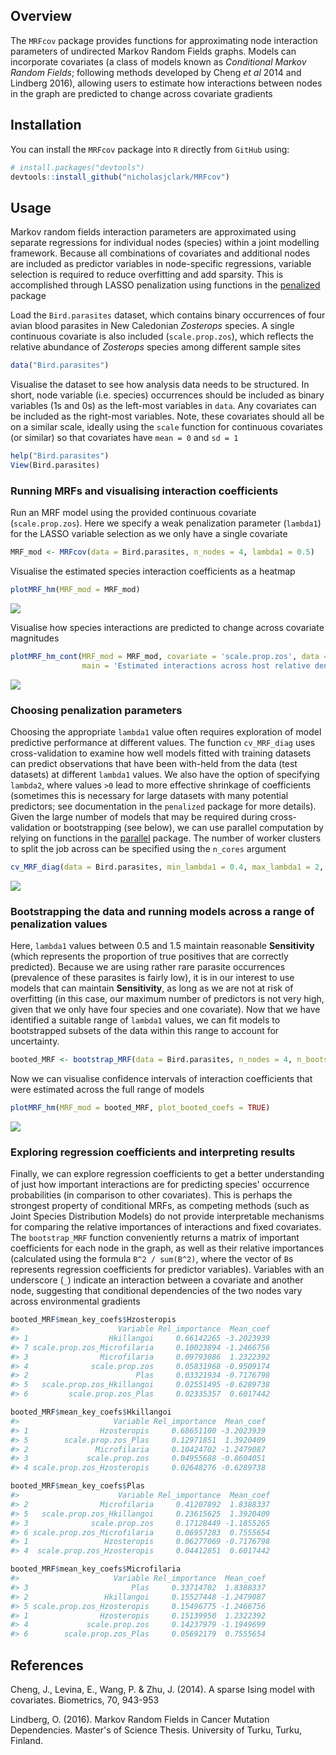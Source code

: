 
<!-- README.md is generated from README.Rmd. Please edit that file -->
Overview
--------

The `MRFcov` package provides functions for approximating node interaction parameters of undirected Markov Random Fields graphs. Models can incorporate covariates (a class of models known as *Conditional Markov Random Fields*; following methods developed by Cheng *et al* 2014 and Lindberg 2016), allowing users to estimate how interactions between nodes in the graph are predicted to change across covariate gradients

Installation
------------

You can install the `MRFcov` package into `R` directly from `GitHub` using:

``` r
# install.packages("devtools")
devtools::install_github("nicholasjclark/MRFcov")
```

Usage
-----

Markov random fields interaction parameters are approximated using separate regressions for individual nodes (species) within a joint modelling framework. Because all combinations of covariates and additional nodes are included as predictor variables in node-specific regressions, variable selection is required to reduce overfitting and add sparsity. This is accomplished through LASSO penalization using functions in the [penalized](https://cran.r-project.org/web/packages/penalized/index.html) package

Load the `Bird.parasites` dataset, which contains binary occurrences of four avian blood parasites in New Caledonian *Zosterops* species. A single continuous covariate is also included (`scale.prop.zos`), which reflects the relative abundance of *Zosterops* species among different sample sites

``` r
data("Bird.parasites")
```

Visualise the dataset to see how analysis data needs to be structured. In short, node variable (i.e. species) occurrences should be included as binary variables (1s and 0s) as the left-most variables in `data`. Any covariates can be included as the right-most variables. Note, these covariates should all be on a similar scale, ideally using the `scale` function for continuous covariates (or similar) so that covariates have `mean = 0` and `sd = 1`

``` r
help("Bird.parasites")
View(Bird.parasites)
```

### Running MRFs and visualising interaction coefficients

Run an MRF model using the provided continuous covariate (`scale.prop.zos`). Here we specify a weak penalization parameter (`lambda1`) for the LASSO variable selection as we only have a single covariate

``` r
MRF_mod <- MRFcov(data = Bird.parasites, n_nodes = 4, lambda1 = 0.5)
```

Visualise the estimated species interaction coefficients as a heatmap

``` r
plotMRF_hm(MRF_mod = MRF_mod)
```

<img src="README-unnamed-chunk-6-1.png" style="display: block; margin: auto;" />

Visualise how species interactions are predicted to change across covariate magnitudes

``` r
plotMRF_hm_cont(MRF_mod = MRF_mod, covariate = 'scale.prop.zos', data = Bird.parasites, 
                main = 'Estimated interactions across host relative densities')
```

<img src="README-unnamed-chunk-7-1.png" style="display: block; margin: auto;" />

### Choosing penalization parameters

Choosing the appropriate `lambda1` value often requires exploration of model predictive performance at different values. The function `cv_MRF_diag` uses cross-validation to examine how well models fitted with training datasets can predict observations that have been with-held from the data (test datasets) at different `lambda1` values. We also have the option of specifying `lambda2`, where values `>0` lead to more effective shrinkage of coefficients (sometimes this is necessary for large datasets with many potential predictors; see documentation in the `penalized` package for more details). Given the large number of models that may be required during cross-validation or bootstrapping (see below), we can use parallel computation by relying on functions in the [parallel](https://cran.r-project.org/web/packages/parallel/index.html) package. The number of worker clusters to split the job across can be specified using the `n_cores` argument

``` r
cv_MRF_diag(data = Bird.parasites, min_lambda1 = 0.4, max_lambda1 = 2, by_lambda1 = 0.1, n_nodes = 4, n_cores = 3)
```

<img src="README-unnamed-chunk-8-1.png" style="display: block; margin: auto;" />

### Bootstrapping the data and running models across a range of penalization values

Here, `lambda1` values between 0.5 and 1.5 maintain reasonable **Sensitivity** (which represents the proportion of true positives that are correctly predicted). Because we are using rather rare parasite occurrences (prevalence of these parasites is fairly low), it is in our interest to use models that can maintain **Sensitivity**, as long as we are not at risk of overfitting (in this case, our maximum number of predictors is not very high, given that we only have four species and one covariate). Now that we have identified a suitable range of `lambda1` values, we can fit models to bootstrapped subsets of the data within this range to account for uncertainty.

``` r
booted_MRF <- bootstrap_MRF(data = Bird.parasites, n_nodes = 4, n_bootstraps = 50, min_lambda1 = 0.5, max_lambda1 = 1.5, by_lambda1 = 0.1, n_cores = 3)
```

Now we can visualise confidence intervals of interaction coefficients that were estimated across the full range of models

``` r
plotMRF_hm(MRF_mod = booted_MRF, plot_booted_coefs = TRUE)
```

<img src="README-unnamed-chunk-10-1.png" style="display: block; margin: auto;" />

### Exploring regression coefficients and interpreting results

Finally, we can explore regression coefficients to get a better understanding of just how important interactions are for predicting species' occurrence probabilities (in comparison to other covariates). This is perhaps the strongest property of conditional MRFs, as competing methods (such as Joint Species Distribution Models) do not provide interpretable mechanisms for comparing the relative importances of interactions and fixed covariates. The `bootstrap_MRF` function conveniently returns a matrix of important coefficients for each node in the graph, as well as their relative importances (calculated using the formula `B^2 / sum(B^2)`, where the vector of `B`s represents regression coefficients for predictor variables). Variables with an underscore (`_`) indicate an interaction between a covariate and another node, suggesting that conditional dependencies of the two nodes vary across environmental gradients

``` r
booted_MRF$mean_key_coefs$Hzosteropis
#>                      Variable Rel_importance  Mean_coef
#> 1                  Hkillangoi     0.66142265 -3.2023939
#> 7 scale.prop.zos_Microfilaria     0.10023894 -1.2466756
#> 3                Microfilaria     0.09793086  1.2322392
#> 4              scale.prop.zos     0.05831968 -0.9509174
#> 2                        Plas     0.03321934 -0.7176798
#> 5   scale.prop.zos_Hkillangoi     0.02551495 -0.6289738
#> 6         scale.prop.zos_Plas     0.02335357  0.6017442
```

``` r
booted_MRF$mean_key_coefs$Hkillangoi
#>                     Variable Rel_importance  Mean_coef
#> 1                Hzosteropis     0.68651100 -3.2023939
#> 5        scale.prop.zos_Plas     0.12971851  1.3920409
#> 2               Microfilaria     0.10424702 -1.2479087
#> 3             scale.prop.zos     0.04955688 -0.8604051
#> 4 scale.prop.zos_Hzosteropis     0.02648276 -0.6289738
```

``` r
booted_MRF$mean_key_coefs$Plas
#>                      Variable Rel_importance  Mean_coef
#> 2                Microfilaria     0.41207892  1.8388337
#> 5   scale.prop.zos_Hkillangoi     0.23615625  1.3920409
#> 3              scale.prop.zos     0.17128449 -1.1855265
#> 6 scale.prop.zos_Microfilaria     0.06957283  0.7555654
#> 1                 Hzosteropis     0.06277069 -0.7176798
#> 4  scale.prop.zos_Hzosteropis     0.04412851  0.6017442
```

``` r
booted_MRF$mean_key_coefs$Microfilaria
#>                     Variable Rel_importance  Mean_coef
#> 3                       Plas     0.33714702  1.8388337
#> 2                 Hkillangoi     0.15527448 -1.2479087
#> 5 scale.prop.zos_Hzosteropis     0.15496775 -1.2466756
#> 1                Hzosteropis     0.15139950  1.2322392
#> 4             scale.prop.zos     0.14237979 -1.1949699
#> 6        scale.prop.zos_Plas     0.05692179  0.7555654
```

References
----------

Cheng, J., Levina, E., Wang, P. & Zhu, J. (2014). A sparse Ising model with covariates. Biometrics, 70, 943-953

Lindberg, O. (2016). Markov Random Fields in Cancer Mutation Dependencies. Master's of Science Thesis. University of Turku, Turku, Finland.
